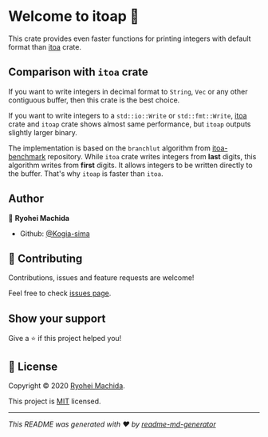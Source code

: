 # Welcome to itoap 👋

This crate provides even faster functions for printing integers with default format
than [itoa](https://crates.io/crates/itoa) crate.

## Comparison with `itoa` crate

If you want to write integers in decimal format to `String`, `Vec` or any other
contiguous buffer, then this crate is the best choice.

If you want to write integers to a `std::io::Write` or `std::fmt::Write`, 
[itoa](https://github.com/dtolnay/itoa) crate and `itoap` crate shows almost same
performance, but `itoap` outputs slightly larger binary.

The implementation is based on the `branchlut` algorithm from
[itoa-benchmark](https://github.com/miloyip/itoa-benchmark) repository.
While `itoa` crate writes integers from **last** digits, this algorithm writes
from **first** digits. It allows integers to be written directly to the buffer.
That's why `itoap` is faster than `itoa`.

## Author

👤 **Ryohei Machida**

* Github: [@Kogia-sima](https://github.com/Kogia-sima)

## 🤝 Contributing

Contributions, issues and feature requests are welcome!

Feel free to check [issues page](https://github.com/Kogia-sima/itoap/issues). 

## Show your support

Give a ⭐️ if this project helped you!

## 📝 License

Copyright © 2020 [Ryohei Machida](https://github.com/Kogia-sima).

This project is [MIT](https://github.com/Kogia-sima/itoap/blob/master/LICENSE) licensed.

***
_This README was generated with ❤️ by [readme-md-generator](https://github.com/kefranabg/readme-md-generator)_
